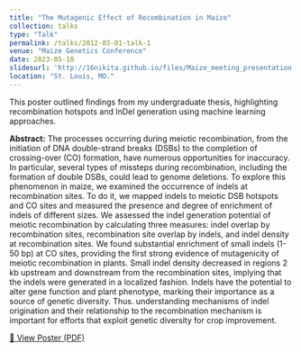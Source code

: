 ```yaml
---
title: "The Mutagenic Effect of Recombination in Maize"
collection: talks
type: "Talk"
permalink: /talks/2012-03-01-talk-1
venue: "Maize Genetics Conference"
date: 2023-05-10
slidesurl: 'http://16nikita.github.io/files/Maize_meeting_presentation.pdf'
location: "St. Louis, MO."
---
```


This poster outlined findings from my undergraduate thesis, highlighting recombination hotspots and InDel generation using machine learning approaches.

**Abstract:** The processes occurring during meiotic recombination, from the initiation of
DNA double-strand breaks (DSBs) to the completion of crossing-over (CO)
formation, have numerous opportunities for inaccuracy. In particular, several
types of missteps during recombination, including the formation of double
DSBs, could lead to genome deletions. To explore this phenomenon in maize,
we examined the occurrence of indels at recombination sites. To do it, we
mapped indels to meiotic DSB hotspots and CO sites and measured the
presence and degree of enrichment of indels of different sizes. We assessed
the indel generation potential of meiotic recombination by calculating three
measures: indel overlap by recombination sites, recombination site overlap
by indels, and indel density at recombination sites. We found substantial
enrichment of small indels (1-50 bp) at CO sites, providing the first strong
evidence of mutagenicity of meiotic recombination in plants. Small indel
density decreased in regions 2 kb upstream and downstream from the
recombination sites, implying that the indels were generated in a localized
fashion. Indels have the potential to alter gene function and plant
phenotype, marking their importance as a source of genetic diversity. Thus.
understanding mechanisms of indel origination and their relationship to the
recombination mechanism is important for efforts that exploit genetic
diversity for crop improvement.

[📄 View Poster (PDF)](http://16nikita.github.io/files/Maize_meeting_presentation.pdf)
